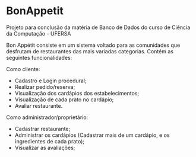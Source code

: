 # BonAppetit
Projeto para conclusão da matéria de Banco de Dados do curso de Ciência da Computação - UFERSA 

Bon Appétit consiste em um sistema voltado para as comunidades que desfrutam de restaurantes das mais variadas categorias. Contém as seguintes funcionalidades:

Como cliente:
- Cadastro e Login procedural; 
- Realizar pedido/reserva;
- Visualização dos cardápios dos estabelecimentos;
- Visualização de cada prato no cardápio;
- Avaliar restaurante.

Como administrador/proprietário:
- Cadastrar restaurante;
- Administrar os cardápios (Cadastrar mais de um cardápio, e os ingredientes de cada prato);
- Visualizar as avaliações;
